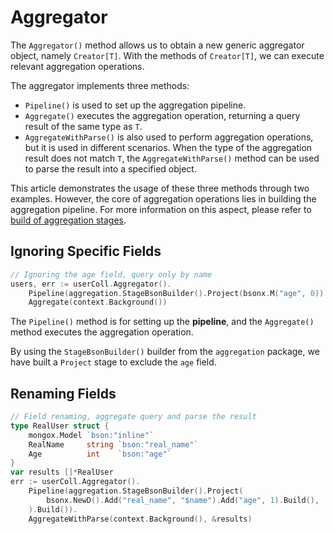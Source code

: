 # Aggregator
The `Aggregator()` method allows us to obtain a new generic aggregator object, namely `Creator[T]`. With the methods of `Creator[T]`, we can execute relevant aggregation operations.

The aggregator implements three methods:
- `Pipeline()` is used to set up the aggregation pipeline.
- `Aggregate()` executes the aggregation operation, returning a query result of the same type as `T`.
- `AggregateWithParse()` is also used to perform aggregation operations, but it is used in different scenarios. When the type of the aggregation result does not match `T`, the `AggregateWithParse()` method can be used to parse the result into a specified object.

This article demonstrates the usage of these three methods through two examples. However, the core of aggregation operations lies in building the aggregation pipeline. For more information on this aspect, please refer to [build of aggregation stages](../build/aggregation/stage/introduction).

## Ignoring Specific Fields
```go
// Ignoring the age field, query only by name
users, err := userColl.Aggregator().
    Pipeline(aggregation.StageBsonBuilder().Project(bsonx.M("age", 0)).Build()).
    Aggregate(context.Background())
```
The `Pipeline()` method is for setting up the **pipeline**, and the `Aggregate()` method executes the aggregation operation.

By using the `StageBsonBuilder()` builder from the `aggregation` package, we have built a `Project` stage to exclude the `age` field.

## Renaming Fields
```go
// Field renaming, aggregate query and parse the result
type RealUser struct {
    mongox.Model `bson:"inline"`
    RealName     string `bson:"real_name"`
    Age          int    `bson:"age"`
}
var results []*RealUser
err := userColl.Aggregator().
    Pipeline(aggregation.StageBsonBuilder().Project(
        bsonx.NewD().Add("real_name", "$name").Add("age", 1).Build(),
    ).Build()).
    AggregateWithParse(context.Background(), &results)
```
